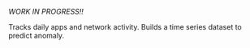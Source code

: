 *WORK IN PROGRESS!!*

Tracks daily apps and network activity. Builds a time series dataset to predict anomaly. 


